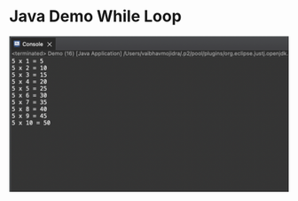 # Java Demo While Loop


[![Vaibhav Mojidra - output.png](https://raw.githubusercontent.com/VaibhavMojidra/Java---Demo-While-Loop/master/Output/output.png "Vaibhav Mojidra")](https://vaibhavmojidra.github.io/site/)
